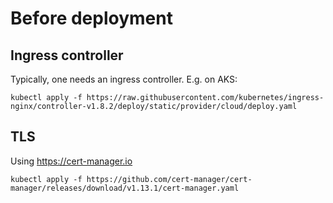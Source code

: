 
# Before deployment

## Ingress controller

Typically, one needs an ingress controller. E.g. on AKS:
```
kubectl apply -f https://raw.githubusercontent.com/kubernetes/ingress-nginx/controller-v1.8.2/deploy/static/provider/cloud/deploy.yaml
```

## TLS

Using https://cert-manager.io

```
kubectl apply -f https://github.com/cert-manager/cert-manager/releases/download/v1.13.1/cert-manager.yaml
```
